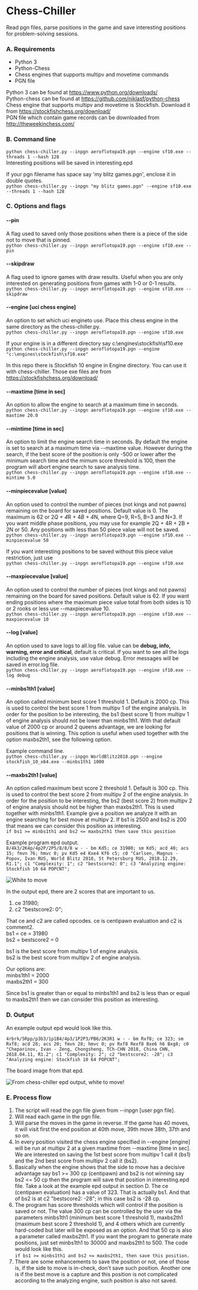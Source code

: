 # Chess-Chiller
Read pgn files, parse positions in the game and save interesting positions for problem-solving sessions.

### A. Requirements
* Python 3 
* Python-Chess 
* Chess engines that supports multipv and movetime commands 
* PGN file

Python 3 can be found at https://www.python.org/downloads/ \
Python-chess can be found at https://github.com/niklasf/python-chess \
Chess engine that supports multipv and movetime is Stockfish. Download it from https://stockfishchess.org/download/ \
PGN file which contain game records can be downloaded from http://theweekinchess.com/

### B. Command line
`python chess-chiller.py --inpgn aeroflotopa19.pgn --engine sf10.exe --threads 1 --hash 128`\
Interesting positions will be saved in interesting.epd

If your pgn filename has space say 'my blitz games.pgn', enclose it in double quotes.\
`python chess-chiller.py --inpgn "my blitz games.pgn" --engine sf10.exe --threads 1 --hash 128`

### C. Options and flags
#### --pin
A flag used to saved only those positions when there is a piece of the side not to move that is pinned.\
`python chess-chiller.py --inpgn aeroflotopa19.pgn --engine sf10.exe --pin`

#### --skipdraw
A flag used to ignore games with draw results. Useful when you are only interested on generating positions from games with 1-0 or 0-1 results.\
`python chess-chiller.py --inpgn aeroflotopa19.pgn --engine sf10.exe --skipdraw`

#### --engine [uci chess engine]
An option to set which uci engineto use. Place this chess engine in the same directory as the chess-chiller.py.\
`python chess-chiller.py --inpgn aeroflotopa19.pgn --engine sf10.exe`

If your engine is in a different directory say c:\engines\stockfish\sf10.exe\
`python chess-chiller.py --inpgn aeroflotopa19.pgn --engine "c:\engines\stockfish\sf10.exe"`

In this repo there is Stockfish 10 engine in Engine directory. You can use it with chess-chiller. Those exe files are from https://stockfishchess.org/download/

#### --maxtime [time in sec]
An option to allow the engine to search at a maximum time in seconds.\
`python chess-chiller.py --inpgn aeroflotopa19.pgn --engine sf10.exe --maxtime 20.0`

#### --mintime [time in sec]
An option to limit the engine search time in seconds. By default the engine is set to search at a maximum time via --maxtime value. However during the search, if the best score of the position is only -500 or lower after the minimum search time and the mimum score threshold is 100, then the program will abort engine search to save analysis time.\
`python chess-chiller.py --inpgn aeroflotopa19.pgn --engine sf10.exe --mintime 5.0`

#### --minpiecevalue [value]
An option used to control the number of pieces (not kings and not pawns) remaining on the board for saved positions. Default value is 0. The maximum is 62 or 2*Q + 4*R + 4*B + 4*N, where Q=9, R=5, B=3 and N=3. If you want middle phase positions, you may use for example 2Q + 4R + 2B + 2N or 50. Any positions with less than 50 piece value will not be saved.\
`python chess-chiller.py --inpgn aeroflotopa19.pgn --engine sf10.exe --minpiecevalue 50`

If you want interesting positions to be saved without this piece value restriction, just use\
`python chess-chiller.py --inpgn aeroflotopa19.pgn --engine sf10.exe`

#### --maxpiecevalue [value]
An option used to control the number of pieces (not kings and not pawns) remaining on the board for saved positions. Default value is 62. If you want ending positions where the maximum piece value total from both sides is 10 or 2 rooks or less use --maxpiecevalue 10.\
`python chess-chiller.py --inpgn aeroflotopa19.pgn --engine sf10.exe --maxpiecevalue 10`

#### --log [value]
An option used to save logs to all.log file. value can be **debug, info, warning, error and critical**, default is critical. If you want to see all the logs including the engine analysis, use value debug. Error messages will be saved in error.log file.\
`python chess-chiller.py --inpgn aeroflotopa19.pgn --engine sf10.exe --log debug`

#### --minbs1th1 [value]
An option called minimum best score 1 threshold 1. Default is 2000 cp. This is used to control the best score 1 from multipv 1 of the engine analysis. In order for the position to be interesting, the bs1 (best score 1) from multipv 1 of engine analysis should not be lower than minbs1th1. With that default value of 2000 cp or around 2 queens advantage, we are looking for positions that is winning. This option is useful when used together with the option maxbs2th1, see the following option.

Example command line.\
`python chess-chiller.py --inpgn WorldBlitz2018.pgn --engine stockfish_10_x64.exe --minbs1th1 1000`

#### --maxbs2th1 [value]
An option called maximum best score 2 threshold 1. Default is 300 cp. This is used to control the best score 2 from multipv 2 of the engine analysis. In order for the position to be interesting, the bs2 (best score 2) from multipv 2 of engine analysis should not be higher than maxbs2th1. This is used together with minbs1th1. Example give a position we analyze it with an engine searching for best move at multipv 2. If bs1 is 2500 and bs2 is 200 that means we can consider this position as interesting.\
`if bs1 >= minbs1th1 and bs2 <= maxbs2th1 then save this position`

Example program epd output.\
`8/4k3/2K4p/4p2P/2P5/8/8/8 w - - bm Kd5; ce 31980; sm Kd5; acd 40; acs 15; fmvn 76; hmvc 0; pv Kd5 e4 Kxe4 Kf6 c5; c0 "Carlsen, Magnus - Popov, Ivan RUS, World Blitz 2018, St Petersburg RUS, 2018.12.29, R1.1"; c1 "Complexity: 1"; c2 "bestscore2: 0"; c3 "Analyzing engine: Stockfish 10 64 POPCNT";`

![](https://i.imgur.com/vSbXpVU.png "White to move")

In the output epd, there are 2 scores that are important to us.
1. ce 31980;
2. c2 "bestscore2: 0";

That ce and c2 are called opcodes. ce is centipawn evaluation and c2 is comment2.\
bs1 = ce = 31980\
bs2 = bestscore2 = 0

bs1 is the best score from multipv 1 of engine analysis.\
bs2 is the best score from multipv 2 of engine analysis.

Our options are:\
minbs1th1 = 2000\
maxbs2th1 = 300

Since bs1 is greater than or equal to minbs1th1 and bs2 is less than or equal to maxbs2th1 then we can consider this position as interesting.

### D. Output
An example output epd would look like this.

`4rbrk/5Rpp/p3b3/1p1B4/4p3/1P2P3/PB6/2K3R1 w - - bm Rxf8; ce 323; sm Rxf8; acd 28; acs 20; fmvn 28; hmvc 0; pv Rxf8 Rexf8 Bxe6 h6 Bxg8; c0 "Cheparinov, Ivan - Zeng, Chongsheng, TCh-CHN 2018, China CHN, 2018.04.11, R1.2"; c1 "Complexity: 2"; c2 "bestscore2: -28"; c3 "Analyzing engine: Stockfish 10 64 POPCNT";`

The board image from that epd.

![](https://i.imgur.com/0x41SJp.png "From chess-chiller epd output, white to move!")

### E. Process flow
1. The script will read the pgn file given from --inpgn [user pgn file].
2. Will read each game in the pgn file.
3. Will parse the moves in the game in reverse. If the game has 40 moves, it will visit first the end position at 40th move, 39th move 38th, 37th and so on.
4. In every position visited the chess engine specified in --engine [engine] will be run at multipv 2 at a given maxtime from --maxtime [time in sec]. We are interested on saving the 1st best score from multipv 1 call it (bs1) and the 2nd best score from multipv 2 call it (bs2).
5. Basically when the engine shows that the side to move has a decisive advantage say bs1 >= 300 cp (centipawn) and bs2 is not winning say bs2 <= 50 cp then the program will save that position in interesting.epd file. Take a look at the example epd output in section D. The ce (centipawn evaluation) has a value of 323. That is actually bs1. And that of bs2 is at c2 "bestscore2: -28"; in this case bs2 is -28 cp.
6. The program has score thresholds which will control if the position is saved or not. The value 300 cp can be controlled by the user via the parameters minbs1th1 (minimum best score 1 threshold 1), maxbs2th1 (maximum best score 2 threshold 1), and 4 others which are currently hard-coded but later will be exposed as an option. And that 50 cp is also a parameter called maxbs2th1. If you want the program to generate mate positions, just set minbs1th1 to 30000 and maxbs2th1 to 500. The code would look like this.\
`if bs1 >= minbs1th1 and bs2 <= maxbs2th1, then save this position.`
7. There are some enhancements to save the position or not, one of those is, if the side to move is in-check, don't save such position. Another one is if the best move is a capture and this position is not complicated according to the analyzing engine, such position is also not saved.

